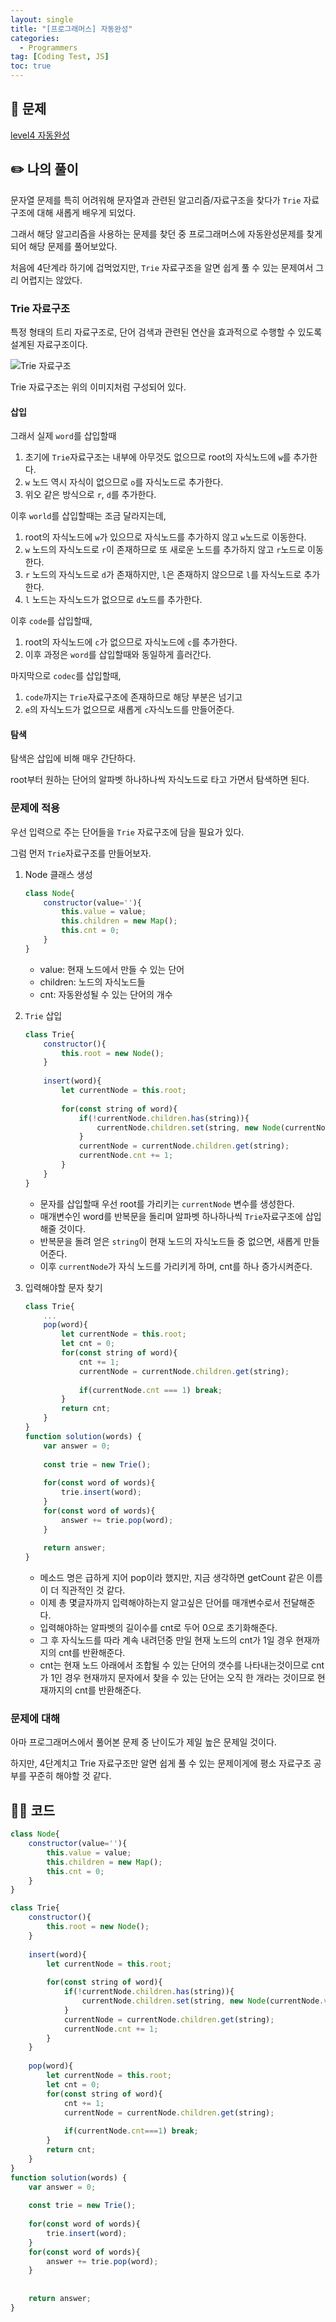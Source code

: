 ```yaml
---
layout: single
title: "[프로그래머스] 자동완성"
categories:
  - Programmers
tag: [Coding Test, JS]
toc: true
---
```



## 📖 문제

[level4 자동완성](https://school.programmers.co.kr/learn/courses/30/lessons/17685)

## ✏️ 나의 풀이

문자열 문제를 특히 어려워해 문자열과 관련된 알고리즘/자료구조을 찾다가 `Trie` 자료구조에 대해 새롭게 배우게 되었다.

그래서 해당 알고리즘을 사용하는 문제를 찾던 중 프로그래머스에 자동완성문제를 찾게 되어 해당 문제를 풀어보았다.

처음에 4단계라 하기에 겁먹었지만, `Trie` 자료구조을 알면 쉽게 풀 수 있는 문제여서 그리 어렵지는 않았다.

### Trie 자료구조

특정 형태의 트리 자료구조로, 단어 검색과 관련된 연산을 효과적으로 수행할 수 있도록 설계된 자료구조이다.

![Trie 자료구조](https://github.com/han0224/portfolio/assets/70616579/4298c284-a9e2-407b-b74f-83cb96ad3e86)

Trie 자료구조는 위의 이미지처럼 구성되어 있다.

#### 삽입

그래서 실제 `word`를 삽입할때

1. 초기에 `Trie`자료구조는 내부에 아무것도 없으므로 root의 자식노드에 `w`를 추가한다.
1. `w` 노드 역시 자식이 없으므로 `o`를 자식노드로 추가한다.
1. 위오 같은 방식으로 `r`, `d`를 추가한다.

이후 `world`를 삽입할때는 조금 달라지는데,
1. root의 자식노드에 `w`가 있으므로 자식노드를 추가하지 않고 `w`노드로 이동한다.
1. `w` 노드의 자식노드로 `r`이 존재하므로 또 새로운 노드를 추가하지 않고 `r`노드로 이동한다.
1. `r` 노드의 자식노드로 `d`가 존재하지만, `l`은 존재하지 않으므로 `l`를 자식노드로 추가한다.
1. `l` 노드는 자식노드가 없으므로 `d`노드를 추가한다.

이후 `code`를 삽입할때,
1. root의 자식노드에 `c`가 없으므로 자식노드에 `c`를 추가한다.
1. 이후 과정은 `word`를 삽입할때와 동일하게 흘러간다.

마지막으로 `codec`를 삽입할때,
1. `code`까지는 `Trie`자료구조에 존재하므로 해당 부분은 넘기고
1. `e`의 자식노드가 없으므로 새롭게 `c`자식노드를 만들어준다.

#### 탐색

탐색은 삽입에 비해 매우 간단하다.

root부터 원하는 단어의 알파벳 하나하나씩 자식노드로 타고 가면서 탐색하면 된다.


### 문제에 적용

우선 입력으로 주는 단어들을 `Trie` 자료구조에 담을 필요가 있다.

그럼 먼저 `Trie`자료구조를 만들어보자.

1. Node 클래스 생성
    ```javascript
    class Node{
        constructor(value=''){
            this.value = value;
            this.children = new Map();
            this.cnt = 0;
        }
    }
    ```
    - value: 현재 노드에서 만들 수 있는 단어
    - children: 노드의 자식노드들
    - cnt: 자동완성될 수 있는 단어의 개수

2. `Trie` 삽입
    ```javascript
    class Trie{
        constructor(){
            this.root = new Node();
        }
        
        insert(word){
            let currentNode = this.root;
            
            for(const string of word){
                if(!currentNode.children.has(string)){
                    currentNode.children.set(string, new Node(currentNode.value + string));
                }
                currentNode = currentNode.children.get(string);
                currentNode.cnt += 1;
            }
        }
    }
    ```
    - 문자를 삽입할때 우선 root를 가리키는 `currentNode` 변수를 생성한다.
    - 매개변수인 word를 반복문을 돌리며 알파벳 하나하나씩 `Trie`자료구조에 삽입해줄 것이다.
    - 반복문을 돌려 얻은 `string`이 현재 노드의 자식노드들 중 없으면, 새롭게 만들어준다.
    - 이후 `currentNode`가 자식 노드를 가리키게 하며, cnt를 하나 증가시켜준다.

3. 입력해야할 문자 찾기
    ```javascript
    class Trie{
        ...
        pop(word){
            let currentNode = this.root;
            let cnt = 0;
            for(const string of word){
                cnt += 1;
                currentNode = currentNode.children.get(string);
                
                if(currentNode.cnt === 1) break;
            }
            return cnt;
        }
    }
    function solution(words) {
        var answer = 0;
        
        const trie = new Trie();
        
        for(const word of words){
            trie.insert(word);
        }
        for(const word of words){
            answer += trie.pop(word);
        }
        
        return answer;
    }
    ```
    - 메소드 명은 급하게 지어 pop이라 했지만, 지금 생각하면 getCount 같은 이름이 더 직관적인 것 같다.
    - 이제 총 몇글자까지 입력해야하는지 알고싶은 단어를 매개변수로서 전달해준다.
    - 입력해야하는 알파벳의 길이수를 cnt로 두어 0으로 초기화해준다.
    - 그 후 자식노드를 따라 계속 내려던중 만일 현재 노드의 cnt가 1일 경우 현재까지의 cnt를 반환해준다.
    - cnt는 현재 노드 아래에서 조합될 수 있는 단어의 갯수를 나타내는것이므로 cnt가 1인 경우 현재까지 문자에서 찾을 수 있는 단어는 오직 한 개라는 것이므로 현재까지의 cnt를 반환해준다.

### 문제에 대해

아마 프로그래머스에서 풀어본 문제 중 난이도가 제일 높은 문제일 것이다.

하지만, 4단계치고 Trie 자료구조만 알면 쉽게 풀 수 있는 문제이게에 평소 자료구조 공부를 꾸준히 해야할 것 같다.

## 👩‍💻 코드

```javascript
class Node{
    constructor(value=''){
        this.value = value;
        this.children = new Map();
        this.cnt = 0;
    }
}

class Trie{
    constructor(){
        this.root = new Node();
    }
    
    insert(word){
        let currentNode = this.root;
        
        for(const string of word){
            if(!currentNode.children.has(string)){
                currentNode.children.set(string, new Node(currentNode.value + string));
            }
            currentNode = currentNode.children.get(string);
            currentNode.cnt += 1;
        }
    }
    
    pop(word){
        let currentNode = this.root;
        let cnt = 0;
        for(const string of word){
            cnt += 1;
            currentNode = currentNode.children.get(string);
            
            if(currentNode.cnt===1) break;
        }
        return cnt;
    }
}
function solution(words) {
    var answer = 0;
    
    const trie = new Trie();
    
    for(const word of words){
        trie.insert(word);
    }
    for(const word of words){
        answer += trie.pop(word);
    }
    
    
    return answer;
}
```
